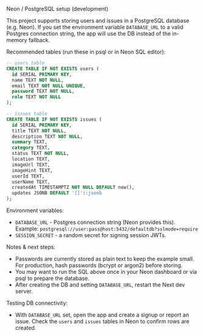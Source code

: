 Neon / PostgreSQL setup (development)

This project supports storing users and issues in a PostgreSQL database (e.g. Neon). If you set the environment variable `DATABASE_URL` to a valid Postgres connection string, the app will use the DB instead of the in-memory fallback.

Recommended tables (run these in psql or in Neon SQL editor):

```sql
-- users table
CREATE TABLE IF NOT EXISTS users (
  id SERIAL PRIMARY KEY,
  name TEXT NOT NULL,
  email TEXT NOT NULL UNIQUE,
  password TEXT NOT NULL,
  role TEXT NOT NULL
);

-- issues table
CREATE TABLE IF NOT EXISTS issues (
  id SERIAL PRIMARY KEY,
  title TEXT NOT NULL,
  description TEXT NOT NULL,
  summary TEXT,
  category TEXT,
  status TEXT NOT NULL,
  location TEXT,
  imageUrl TEXT,
  imageHint TEXT,
  userId TEXT,
  userName TEXT,
  createdAt TIMESTAMPTZ NOT NULL DEFAULT now(),
  updates JSONB DEFAULT '[]'::jsonb
);
```

Environment variables:
- `DATABASE_URL` - Postgres connection string (Neon provides this). Example: `postgresql://user:pass@host:5432/defaultdb?sslmode=require`
- `SESSION_SECRET` - a random secret for signing session JWTs.

Notes & next steps:
- Passwords are currently stored as plain text to keep the example small. For production, hash passwords (bcrypt or argon2) before storing.
- You may want to run the SQL above once in your Neon dashboard or via psql to prepare the database.
- After creating the DB and setting `DATABASE_URL`, restart the Next dev server.

Testing DB connectivity:
- With `DATABASE_URL` set, open the app and create a signup or report an issue. Check the `users` and `issues` tables in Neon to confirm rows are created.
